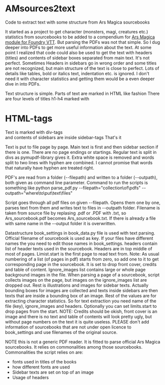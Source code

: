 # AMsources2text
Code to extract text with some structure from Ars Magica sourcebooks

It started as a project to get character (monsters, magi, creatures etc.) statistics from sourcebooks to be added to a compendium for [Ars Magica module for Foundry VTT](https://github.com/Xzotl42/arm5e). But parsing the PDFs was not that simple. So I dug deeper into PDFs to get more useful information about the text. At some point I realized that code could also be used to get the text with headers (titles) and contents of sidebar boxes separated from main text.
It's not perfect. Sometimes Headers in sidebars go in wrong order and some titles are not recognized, but main structure of the text is close to perfect. Lots of details like tables, bold or italics text, indentation etc. is ignored. I don't need it with character statistics and getting them would be a even deeper dive in into PDFs.

Text structure is simple. Parts of text are marked in HTML like fashion
There are four levels of titles h1-h4 marked with <h1>HTML-tags</h1>
<div>Text is marked with div-tags</div> and <sidebar>contents of sidebars are inside sidebar-tags</sidebar>
That's it

Text is put to file page by page. Main text is first and then sidebar section if there is one. There are no page endings or startings. Regular text is split in divs as pymupdf-library gives it. Extra white space is removed and words split to two lines with hyphen are combined. I cannot promise that words that naturally have hyphen are treated right. 

PDF's are read from a folder (--filepath) and written to a folder (--outpath), both given as command line parameter. Command to run the scripts is something like
python parse_pdf.py --filepath="collection\of\pdfs" --outpath="where\to\put\text\files"

Script goes through all pdf files on given --filepath. Opens them one by one, parses text from them and writes text to files in --outpath folder. Filename is taken from source file by replasing .pdf or .PDF with .txt, so Ars_sourcebook.pdf becomes Ars_sourcebook.txt. If there is already a file with same name in the --output folder it is overwritten.

Datastructure book_settings in book_data.py file is used with text parsing. Official filename of sourcebook is used as key. If your files have different names the you need to edit those names in book_settings. headers contain list of header texts used in the sourcebook. Headers are in top middle of most of pages. Limist.start is the first page to read text from. Note: As usual numbering of a list (of pages in pdf) starts from zero, so add one to it to get corresponding page in the sourcebook. It is set to drop front cover, credits and table of content. Ignore_images list contains large or whole page background images in the file. When parsing a page of a sourcebook, script collects images on the page, but images on the ignore_images list are dropped out. Rest is illustrations and images for sidebar texts. Actually bounding boxes for images are collected and texts inside sidebars are then texts that are inside a bounding box of an image. Rest of the values are for extracting character statistics. So for text extraction you need name of the file (key), ignore_images and headers. Optionally you can set limits.start to drop pages from the start. NOTE: Credits should be okish, front cover is an image and there is no text and table of contents will look pretty ugly, but without page numbers on the text it is quite useless.
PLEASE don't add information of sourcebooks that are not under open licence to book_settings and use filenames of the original source.

NOTE this is not a generic PDF reader. It is fitted to parse official Ars Magica sourcebooks. It relies on commonalities among those sourcebooks. Commonalities the script relies on are:
* fonts used in titles of the books
* how different fonts are used
* Sidebar texts are set on top of an image
* Usage of headers

